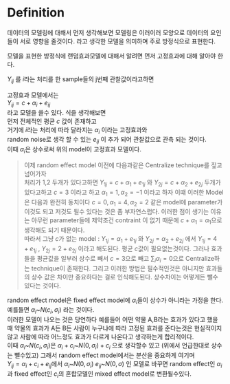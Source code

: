# Definition 

데이터의 모델링에 대해서 먼저 생각해보면 모델링은 이러이러 모양으로 데이터의 요인들이 서로 영향을 줄것이다. 
라고 생각한 모델을 의미하며 주로 방정식으로 표현한다.  

모델을 표현한 방정식에 
랜덤효과모델에 대해서 알려면 먼저 고정효과에 대해 알아야 한다. 

$Y_{ij}$ 를 $i$라는 처리를 한 sample들의 j번째 관찰값이라고하면    

고정효과 모델에서는    
$Y_{ij} = c+\alpha_i + e_{ij}$  
라고 모델을 쓸수 있다. 식을 생각해보면   
먼저 전체적인 평균 $c$ 값이 존재하고   
거기에 $i$라는 처리에 따라 달라지는 $\alpha_i$ 이라는 고정효과와  
 random noise로 생각 할 수 있는 $e_{ij}$  이 추가 되어 관찰값으로 관측 되는 것이다.   
이때 $\alpha_i$은 상수로써 
위의 model이 고정효과 모델이다. 

> 이제 random effect model 이전에 다음과같은 Centralize technique를 짚고 넘어가자   
처리가 1,2 두개가 있다고하면 $Y_{1j} = c+\alpha_1 + e_{1j}$ 와 $Y_{2j} = c+\alpha_2 + e_{2j}$ 두개가 있다고하고 $c=3$ 이라고 하고 $\alpha_1=1 , \alpha_2=-1$ 이라고 하자  이떄 이러한 Model은 다음과 완전히 동치이다 $c=0 , \alpha_1=4,\alpha_2=2$ 같은 model에 parameter가 이것도 되고 저것도 될수 있다는 것은 좀 부자연스럽다. 이러한 점이 생기는 이유는 아무런 parameter들에 제약조건 contraint 이 없기 때문에 $c+\alpha_1=\alpha_1$으로 생각해도 되기 때문이다.   
따라서 그냥 $c$가 없는 model : $Y_{1j} = \alpha_1 + e_{1j}$ 와 $Y_{2j} =\alpha_2 + e_{2j}$ 에서 $Y_{1j} = 4+ e_{1j}$ , $Y_{2j} = 2 + e_{2j}$ 이라고 해도된다. 평균 $c$값이 필요없는것이다. 그러나 효과들을 평균값을 일부러 상수로 빼서 $c=3$으로 빼고 $\sum_i\alpha_i=0$으로 Centralize하는 technique이 존재한다. 그리고 이러한 방법은 필수적인것은 아니지만 효과들의 상수 값은 차이만 중요하다는 걸로 인식해도된다. 상수차이는 어떻게든 뺄수있다는 것이다. 



random effect model은 fixed effect model에 $\alpha_i$들이 상수가 아니라는 가정을 한다.     
예를들면 $\alpha_i$~$N(c_i,\sigma_i)$ 라는 것이다.    
이러한 모델이 나오는 것은 당연하다 예를들어 어떤 약물 A,B라는 효과가 있다고 했을때 약물의 효과가 A든 B든 사람이 누구냐에 따라 고정된 효과를 준다는것은 현실적이지 않고 사람에 따라 어느정도 효과가 다르게 나온다고 생각하는게 합리적이다.   
이때 $\alpha_i$~$N(c_i,\sigma_i)$은 $\alpha_i+c_i$~$N(0,\sigma_i)+c_i$ 으로 생각할수 있고 (위에서 언급한대로 상수는 뺄수있고) 그래서 random effect model에서는 분산을 중요하게 여기며   
$Y_{ij}=\alpha_i+c_i+e_{ij}$에서 $\alpha_i$~$N(0,\sigma_i)$ $e_{ij}$~$N(0,\sigma)$ 인 모델로 바꾸면 random effect인 $\alpha_i$과 fixed effect인 $c_i$의 혼합모델인 mixed effect model로 변환될수있다. 


